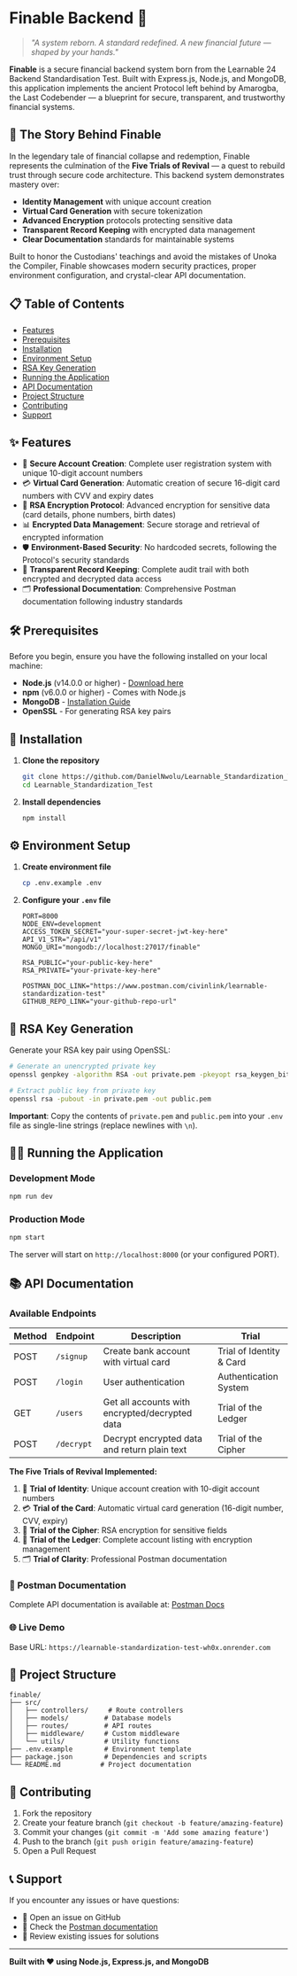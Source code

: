 # Finable Backend 🔐

> *"A system reborn. A standard redefined. A new financial future — shaped by your hands."*

**Finable** is a secure financial backend system born from the Learnable 24 Backend Standardisation Test. Built with Express.js, Node.js, and MongoDB, this application implements the ancient Protocol left behind by Amarogba, the Last Codebender — a blueprint for secure, transparent, and trustworthy financial systems.

## 🌟 The Story Behind Finable

In the legendary tale of financial collapse and redemption, Finable represents the culmination of the **Five Trials of Revival** — a quest to rebuild trust through secure code architecture. This backend system demonstrates mastery over:

- **Identity Management** with unique account creation
- **Virtual Card Generation** with secure tokenization  
- **Advanced Encryption** protocols protecting sensitive data
- **Transparent Record Keeping** with encrypted data management
- **Clear Documentation** standards for maintainable systems

Built to honor the Custodians' teachings and avoid the mistakes of Unoka the Compiler, Finable showcases modern security practices, proper environment configuration, and crystal-clear API documentation.

## 📋 Table of Contents

- [Features](#-features)
- [Prerequisites](#-prerequisites)
- [Installation](#-installation)
- [Environment Setup](#-environment-setup)
- [RSA Key Generation](#-rsa-key-generation)
- [Running the Application](#-running-the-application)
- [API Documentation](#-api-documentation)
- [Project Structure](#-project-structure)
- [Contributing](#-contributing)
- [Support](#-support)

## ✨ Features

- 🔐 **Secure Account Creation**: Complete user registration system with unique 10-digit account numbers
- 💳 **Virtual Card Generation**: Automatic creation of secure 16-digit card numbers with CVV and expiry dates
- 🔑 **RSA Encryption Protocol**: Advanced encryption for sensitive data (card details, phone numbers, birth dates)
- 📊 **Encrypted Data Management**: Secure storage and retrieval of encrypted information
- 🛡️ **Environment-Based Security**: No hardcoded secrets, following the Protocol's security standards
- 📜 **Transparent Record Keeping**: Complete audit trail with both encrypted and decrypted data access
- 🗂️ **Professional Documentation**: Comprehensive Postman documentation following industry standards

## 🛠️ Prerequisites

Before you begin, ensure you have the following installed on your local machine:

- **Node.js** (v14.0.0 or higher) - [Download here](https://nodejs.org/)
- **npm** (v6.0.0 or higher) - Comes with Node.js
- **MongoDB** - [Installation Guide](https://docs.mongodb.com/manual/installation/)
- **OpenSSL** - For generating RSA key pairs

## 🚀 Installation

1. **Clone the repository**
   ```bash
   git clone https://github.com/DanielNwolu/Learnable_Standardization_Test
   cd Learnable_Standardization_Test
   ```

2. **Install dependencies**
   ```bash
   npm install
   ```

## ⚙️ Environment Setup

1. **Create environment file**
   ```bash
   cp .env.example .env
   ```

2. **Configure your `.env` file**
   ```env
   PORT=8000
   NODE_ENV=development
   ACCESS_TOKEN_SECRET="your-super-secret-jwt-key-here"
   API_V1_STR="/api/v1"
   MONGO_URI="mongodb://localhost:27017/finable"
   
   RSA_PUBLIC="your-public-key-here"
   RSA_PRIVATE="your-private-key-here"
   
   POSTMAN_DOC_LINK="https://www.postman.com/civinlink/learnable-standardization-test"
   GITHUB_REPO_LINK="your-github-repo-url"
   ```

## 🔑 RSA Key Generation

Generate your RSA key pair using OpenSSL:

```bash
# Generate an unencrypted private key
openssl genpkey -algorithm RSA -out private.pem -pkeyopt rsa_keygen_bits:2048

# Extract public key from private key
openssl rsa -pubout -in private.pem -out public.pem
```

**Important**: Copy the contents of `private.pem` and `public.pem` into your `.env` file as single-line strings (replace newlines with `\n`).

## 🏃‍♂️ Running the Application

### Development Mode
```bash
npm run dev
```

### Production Mode
```bash
npm start
```

The server will start on `http://localhost:8000` (or your configured PORT).

## 📚 API Documentation

### Available Endpoints

| Method | Endpoint | Description | Trial |
|--------|----------|-------------|-------|
| POST | `/signup` | Create bank account with virtual card | Trial of Identity & Card |
| POST | `/login` | User authentication | Authentication System |
| GET | `/users` | Get all accounts with encrypted/decrypted data | Trial of the Ledger |
| POST | `/decrypt` | Decrypt encrypted data and return plain text | Trial of the Cipher |

**The Five Trials of Revival Implemented:**
1. 🧬 **Trial of Identity**: Unique account creation with 10-digit account numbers
2. 💳 **Trial of the Card**: Automatic virtual card generation (16-digit number, CVV, expiry)
3. 🔐 **Trial of the Cipher**: RSA encryption for sensitive fields
4. 📜 **Trial of the Ledger**: Complete account listing with encryption management
5. 🗂️ **Trial of Clarity**: Professional Postman documentation

### 📖 Postman Documentation
Complete API documentation is available at: [Postman Docs](https://www.postman.com/civinlink/learnable-standardization-test)

### 🌐 Live Demo
Base URL: `https://learnable-standardization-test-wh0x.onrender.com`

## 📁 Project Structure

```
finable/
├── src/
│   ├── controllers/     # Route controllers
│   ├── models/         # Database models
│   ├── routes/         # API routes
│   ├── middleware/     # Custom middleware
│   └── utils/          # Utility functions
├── .env.example        # Environment template
├── package.json        # Dependencies and scripts
└── README.md          # Project documentation
```

## 🤝 Contributing

1. Fork the repository
2. Create your feature branch (`git checkout -b feature/amazing-feature`)
3. Commit your changes (`git commit -m 'Add some amazing feature'`)
4. Push to the branch (`git push origin feature/amazing-feature`)
5. Open a Pull Request

## 📞 Support

If you encounter any issues or have questions:

- 📧 Open an issue on GitHub
- 📖 Check the [Postman documentation](https://www.postman.com/civinlink/learnable-standardization-test)
- 💬 Review existing issues for solutions

---

**Built with ❤️ using Node.js, Express.js, and MongoDB**
